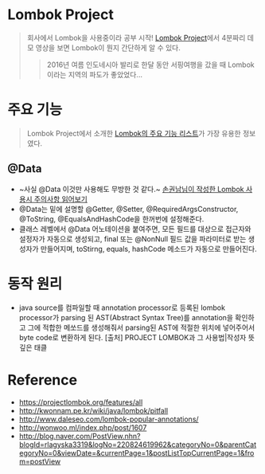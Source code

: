 
# Lombok Project
> 회사에서 Lombok을 사용중이라 공부 시작!
> [Lombok Project](https://projectlombok.org/)에서 4분짜리 데모 영상을 보면 Lombok이 뭔지 간단하게 알 수 있다.
>>2016년 여름 인도네시아 발리로 한달 동안 서핑여행을 갔을 때 Lombok이라는 지역의 파도가 좋았었다...

# 주요 기능
>Lombok Project에서 소개한 [Lombok의 주요 기능 리스트](https://projectlombok.org/features/all)가 가장 유용한 정보였다.
## @Data
  - ~사실 @Data 이것만 사용해도 무방한 것 같다.~ [손권남님이 작성한 Lombok 사용시 주의사항 읽어보기](https://projectlombok.org/features/all)
  - @Data는 밑에 설명할 @Getter, @Setter, @RequiredArgsConstructor, @ToString, @EqualsAndHashCode을 한꺼번에 설정해준다.
  - 클래스 레벨에서 @Data 어노테이션을 붙여주면, 모든 필드를 대상으로 접근자와 설정자가 자동으로 생성되고, final 또는 @NonNull 필드 값을 파라미터로 받는 생성자가 만들어지며, toStirng, equals, hashCode 메소드가 자동으로 만들어진다.
# 동작 원리
- java source를 컴파일할 때 annotation processor로 등록된 lombok processor가 parsing 된 AST(Abstract Syntax Tree)를 annotation을 확인하고 그에 적합한 메쏘드를 생성해줘서 parsing된 AST에 적절한 위치에 넣어주어서 byte code로 변환하게 된다. [출처] PROJECT LOMBOK과 그 사용법|작성자 뜻깊은 태클

# Reference
- https://projectlombok.org/features/all
- http://kwonnam.pe.kr/wiki/java/lombok/pitfall
- http://www.daleseo.com/lombok-popular-annotations/
- http://wonwoo.ml/index.php/post/1607
- http://blog.naver.com/PostView.nhn?blogId=rlagyska3319&logNo=220824619962&categoryNo=0&parentCategoryNo=0&viewDate=&currentPage=1&postListTopCurrentPage=1&from=postView
